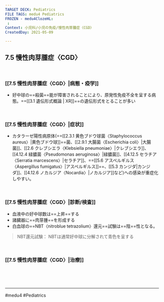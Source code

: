```yaml
---
TARGET DECK: Pediatrics
FILE TAGS: medu4 Pediatrics
FROZEN - medu4ClozeHL:
 : 
Context: 小児科/小児の免疫/慢性肉芽腫症〈CGD〉
CreatedDay: 2021-05-09

---
```


## 7.5 慢性肉芽腫症〈CGD〉

<br>

### [[7.5 慢性肉芽腫症〈CGD〉|病態・疫学]]
* 好中球の==殺菌==能が障害されることにより、原発性免疫不全を呈する病態。==[[3.1 遺伝形式概論 | XR]]==の遺伝形式をとることが多い
<!--ID: 1620738659398-->


<br>

### [[7.5 慢性肉芽腫症〈CGD〉|症状]]
* カタラーゼ陽性病原体(==[[2.3.1 黄色ブドウ球菌〈Staphylococcus aureus〉|黄色ブドウ球]]==菌、[[2.9.1 大腸菌〈Escherichia coli〉|大腸菌]]、[[2.6 クレブシエラ〈Klebsiella pneumoniae〉|クレブシエラ]]、[[4.12.4 緑膿菌〈Pseudomonas aeruginosa〉|緑膿菌]]、[[4.12.5 セラチア〈Serratia marcescens〉|セラチア]]、==[[5.6 アスペルギルス〈Aspergillus fumigatus〉|アスペルギルス]]==、[[5.3 カンジダ|カンジダ]]、[[4.12.6 ノカルジア〈Nocardia〉|ノカルジア]]など)への感染が重症化しやすい。
<!--ID: 1660384543405-->




<br>

### [[7.5 慢性肉芽腫症〈CGD〉|診断/検査]]
* 血液中の好中球数は==上昇==する
* 諸臓器に==肉芽腫==を形成する
* 白血球の==NBT〈nitroblue tetrazolium〉還元==試験は==陰==性となる。
<!--ID: 1620738659408-->


> NBT還元試験：
> NBTは通常好中球に分解されて青色を呈する


<br>

### [[7.5 慢性肉芽腫症〈CGD〉|治療]]


<br><br><br>

---
#medu4 #Pediatrics
